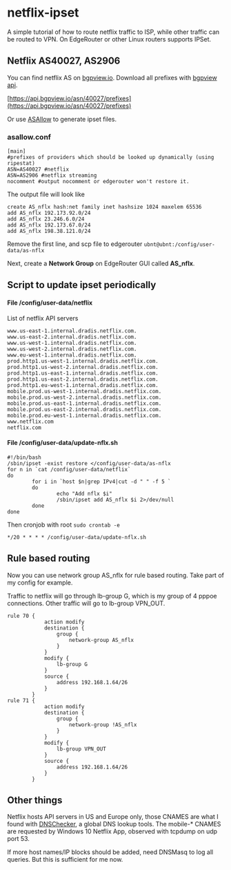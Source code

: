 # netflix-ipset
A simple tutorial of how to route netflix traffic to ISP, while other traffic can be routed to VPN. On EdgeRouter or other Linux routers supports IPSet.

## Netflix AS40027, AS2906
You can find netflix AS on [bgpview.io](https://bgpview.io/search/netflix). Download all prefixes with [bgpview api](https://bgpview.docs.apiary.io/#reference/0/asn-prefixes/view-asn-prefixes).  

[https://api.bgpview.io/asn/40027/prefixes](https://api.bgpview.io/asn/40027/prefixes)

Or use [ASAllow](https://github.com/42wim/asallow) to generate ipset files. 

### asallow.conf

```
[main]
#prefixes of providers which should be looked up dynamically (using ripestat)
ASN=AS40027 #netflix
ASN=AS2906 #netflix streaming
nocomment #output nocomment or edgerouter won't restore it.
```

The output file will look like

```
create AS_nflx hash:net family inet hashsize 1024 maxelem 65536
add AS_nflx 192.173.92.0/24
add AS_nflx 23.246.6.0/24
add AS_nflx 192.173.67.0/24
add AS_nflx 198.38.121.0/24
```

Remove the first line, and scp file to edgerouter ```ubnt@ubnt:/config/user-data/as-nflx```

Next, create a **Network Group** on EdgeRouter GUI called **AS_nflx**.

## Script to update ipset periodically

#### File /config/user-data/netflix
List of netflix API servers

```
www.us-east-1.internal.dradis.netflix.com.
www.us-east-2.internal.dradis.netflix.com.
www.us-west-1.internal.dradis.netflix.com.
www.us-west-2.internal.dradis.netflix.com.
www.eu-west-1.internal.dradis.netflix.com.
prod.http1.us-west-1.internal.dradis.netflix.com.
prod.http1.us-west-2.internal.dradis.netflix.com.
prod.http1.us-east-1.internal.dradis.netflix.com.
prod.http1.us-east-2.internal.dradis.netflix.com.
prod.http1.eu-west-1.internal.dradis.netflix.com.
mobile.prod.us-west-1.internal.dradis.netflix.com.
mobile.prod.us-west-2.internal.dradis.netflix.com.
mobile.prod.us-east-1.internal.dradis.netflix.com.
mobile.prod.us-east-2.internal.dradis.netflix.com.
mobile.prod.eu-west-1.internal.dradis.netflix.com.
www.netflix.com
netflix.com
```
#### File /config/user-data/update-nflx.sh
```
#!/bin/bash
/sbin/ipset -exist restore </config/user-data/as-nflx
for n in `cat /config/user-data/netflix`
do
        for i in `host $n|grep IPv4|cut -d " " -f 5 `
        do
                echo "Add nflx $i"
                /sbin/ipset add AS_nflx $i 2>/dev/null
        done
done
```

Then cronjob with root ```sudo crontab -e ```

```
*/20 * * * * /config/user-data/update-nflx.sh
```

## Rule based routing

Now you can use network group AS_nflx for rule based routing.
Take part of my config for example.

Traffic to netflix will go through lb-group G, which is my group of 4 pppoe connections. Other traffic will go to lb-group VPN_OUT.

```
rule 70 {
            action modify
            destination {
                group {
                    network-group AS_nflx
                }
            }
            modify {
                lb-group G
            }
            source {
                address 192.168.1.64/26
            }
        }
rule 71 {
            action modify
            destination {
                group {
                    network-group !AS_nflx
                }
            }
            modify {
                lb-group VPN_OUT
            }
            source {
                address 192.168.1.64/26
            }
        }
```

## Other things
Netflix hosts API servers in US and Europe only, those CNAMES are what I found with [DNSChecker](https://dnschecker.org/), a global DNS lookup tools. The mobile-* CNAMES are requested by Windows 10 Netflix App, observed with tcpdump on udp port 53.

If more host names/IP blocks should be added, need DNSMasq to log all queries. But this is sufficient for me now.




